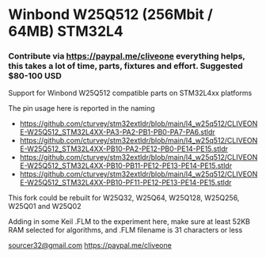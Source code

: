 # Winbond W25Q512 (256Mbit / 64MB) STM32L4
### Contribute via   https://paypal.me/cliveone  everything helps, this takes a lot of time, parts, fixtures and effort. Suggested $80-100 USD

Support for Winbond W25Q512 compatible parts on STM32L4xx platforms

The pin usage here is reported in the naming

 *  https://github.com/cturvey/stm32extldr/blob/main/l4_w25q512/CLIVEONE-W25Q512_STM32L4XX-PA3-PA2-PB1-PB0-PA7-PA6.stldr
 *  https://github.com/cturvey/stm32extldr/blob/main/l4_w25q512/CLIVEONE-W25Q512_STM32L4XX-PB10-PA2-PE12-PB0-PE14-PE15.stldr
 *  https://github.com/cturvey/stm32extldr/blob/main/l4_w25q512/CLIVEONE-W25Q512_STM32L4XX-PB10-PB11-PE12-PE13-PE14-PE15.stldr
 *  https://github.com/cturvey/stm32extldr/blob/main/l4_w25q512/CLIVEONE-W25Q512_STM32L4XX-PB10-PF11-PE12-PE13-PE14-PE15.stldr

This fork could be rebuilt for W25Q32, W25Q64, W25Q128, W25Q256, W25Q01 and W25Q02

Adding in some Keil .FLM to the experiment here, make sure at least 52KB RAM selected for algorithms, and .FLM filename is 31 characters or less

 sourcer32@gmail.com
 https://paypal.me/cliveone

